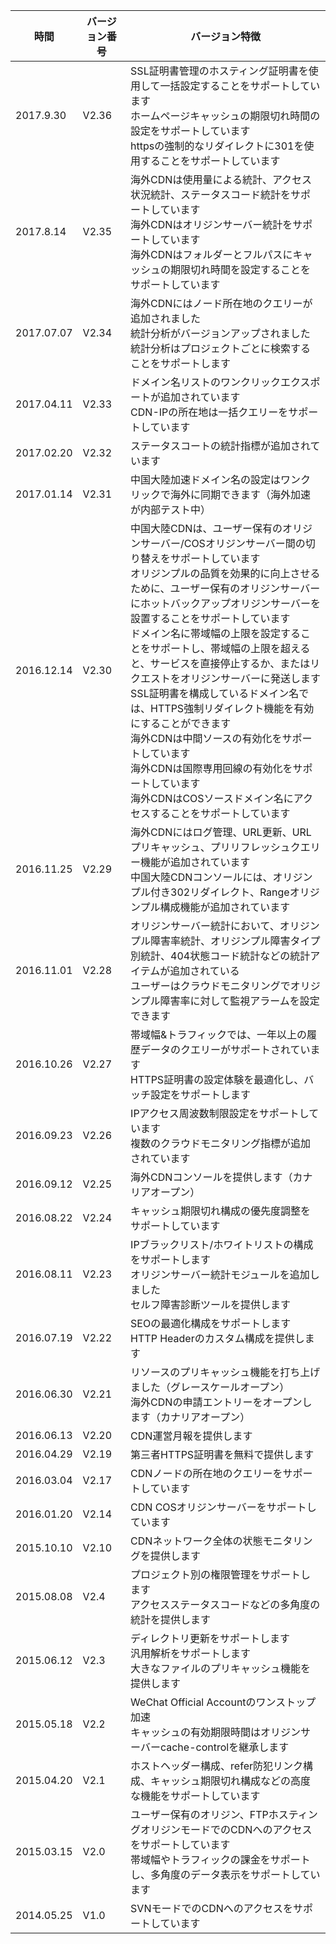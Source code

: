 | 時間         | バージョン番号   | バージョン特徴                                     |
| ---------- | ----- | ---------------------------------------- |          
| 2017.9.30  | V2.36 | SSL証明書管理のホスティング証明書を使用して一括設定することをサポートしています<br/>ホームページキャッシュの期限切れ時間の設定をサポートしています<br/>httpsの強制的なリダイレクトに301を使用することをサポートしています |
| 2017.8.14  | V2.35 | 海外CDNは使用量による統計、アクセス状況統計、ステータスコード統計をサポートしています<br/>海外CDNはオリジンサーバー統計をサポートしています<br/> 海外CDNはフォルダーとフルパスにキャッシュの期限切れ時間を設定することをサポートしています |
|2017.07.07  | V2.34 | 海外CDNにはノード所在地のクエリーが追加されました<br/>統計分析がバージョンアップされました<br/>統計分析はプロジェクトごとに検索することをサポートします |
| 2017.04.11 | V2.33 | ドメイン名リストのワンクリックエクスポートが追加されています<br>CDN-IPの所在地は一括クエリーをサポートしています             |
| 2017.02.20 | V2.32 | ステータスコートの統計指標が追加されています                                |
| 2017.01.14 | V2.31 | 中国大陸加速ドメイン名の設定はワンクリックで海外に同期できます（海外加速が内部テスト中）               |　　
| 2016.12.14 | V2.30 | 中国大陸CDNは、ユーザー保有のオリジンサーバー/COSオリジンサーバー間の切り替えをサポートしています<br>オリジンプルの品質を効果的に向上させるために、ユーザー保有のオリジンサーバーにホットバックアップオリジンサーバーを設置することをサポートしています<br>ドメイン名に帯域幅の上限を設定することをサポートし、帯域幅の上限を超えると、サービスを直接停止するか、またはリクエストをオリジンサーバーに発送します<br>SSL証明書を構成しているドメイン名では、HTTPS強制リダイレクト機能を有効にすることができます<br>海外CDNは中間ソースの有効化をサポートしています<br>海外CDNは国際専用回線の有効化をサポートしています<br>海外CDNはCOSソースドメイン名にアクセスすることをサポートしています |
| 2016.11.25 | V2.29 | 海外CDNにはログ管理、URL更新、URLプリキャッシュ、プリリフレッシュクエリー機能が追加されています<br>中国大陸CDNコンソールには、オリジンプル付き302リダイレクト、Rangeオリジンプル構成機能が追加されています |
| 2016.11.01 | V2.28 | オリジンサーバー統計において、オリジンプル障害率統計、オリジンプル障害タイプ別統計、404状態コード統計などの統計アイテムが追加されている<br>ユーザーはクラウドモニタリングでオリジンプル障害率に対して監視アラームを設定できます |
| 2016.10.26 | V2.27 | 帯域幅&トラフィックでは、一年以上の履歴データのクエリーがサポートされています<br>HTTPS証明書の設定体験を最適化し、バッチ設定をサポートします　|
| 2016.09.23 | V2.26 | IPアクセス周波数制限設定をサポートしています<br> 複数のクラウドモニタリング指標が追加されています                |　
| 2016.09.12 | V2.25 | 海外CDNコンソールを提供します（カナリアオープン）                       |
| 2016.08.22 | V2.24 | キャッシュ期限切れ構成の優先度調整をサポートしています                            |
| 2016.08.11 | V2.23 | IPブラックリスト/ホワイトリストの構成をサポートします<br>オリジンサーバー統計モジュールを追加しました<br>セルフ障害診断ツールを提供します   |
| 2016.07.19 | V2.22 | SEOの最適化構成をサポートします<br>HTTP Headerのカスタム構成を提供します     |
| 2016.06.30 | V2.21 | リソースのプリキャッシュ機能を打ち上げました（グレースケールオープン）<br>海外CDNの申請エントリーをオープンします（カナリアオープン）      |
| 2016.06.13 | V2.20 | CDN運営月報を提供します                              |
| 2016.04.29 | V2.19 | 第三者HTTPS証明書を無料で提供します                         |
| 2016.03.04 | V2.17 | CDNノードの所在地のクエリーをサポートしています                        |
| 2016.01.20 | V2.14 | CDN COSオリジンサーバーをサポートしています                            |
| 2015.10.10 | V2.10 | CDNネットワーク全体の状態モニタリングを提供します                            |
| 2015.08.08 | V2.4  | プロジェクト別の権限管理をサポートします<br>アクセスステータスコードなどの多角度の統計を提供します               |
| 2015.06.12 | V2.3  | ディレクトリ更新をサポートします<br>汎用解析をサポートします<br>大きなファイルのプリキャッシュ機能を提供します            |
| 2015.05.18 | V2.2  | WeChat Official Accountのワンストップ加速<br>キャッシュの有効期限時間はオリジンサーバーcache-controlを継承します   |
| 2015.04.20 | V2.1  | ホストヘッダー構成、refer防犯リンク構成、キャッシュ期限切れ構成などの高度な機能をサポートしています     |
| 2015.03.15 | V2.0  | ユーザー保有のオリジン、FTPホスティングオリジンモードでのCDNへのアクセスをサポートしています<br>帯域幅やトラフィックの課金をサポートし、多角度のデータ表示をサポートしています |
| 2014.05.25 | V1.0  | SVNモードでのCDNへのアクセスをサポートしています                          |

